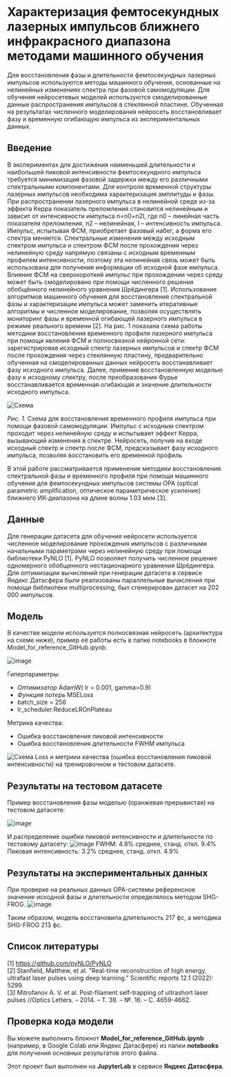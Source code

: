 # Характеризация фемтосекундных лазерных импульсов ближнего инфракрасного диапазона методами машинного обучения
Для восстановления фазы и длительности фемтосекундных лазерных импульсов используются методы машинного обучения, основанные на нелинейных изменениях спектра при фазовой самомодуляции. Для обучения нейросетевых моделей используются смоделированные данные распространения импульсов в стеклянной пластине. Обученная на результатах численного моделирования нейросеть восстановливает фазу и временную огибающую импульса из экспериментальных данных.

## Введение

В экспериментах для достижения наименьшей длительности и наибольшей пиковой интенсивности фемтосекундного импульса требуется минимизация фазовой задержки между его различными спектральными компонентами. Для контроля временной структуры лазерных импульсов необходима характеризация амплитуды и фазы. При распространении лазерного импульса в нелинейной среде из-за эффекта Керра показатель преломления становится нелинейным и зависит от интенсивности импульса n=n0+n2I, где n0 – линейная часть показателя преломления, n2 – нелинейная, I – интенсивность импульса. Импульс, испытывая ФСМ, приобретает фазовый набег, а форма его спектра меняется. Спектральные изменения между исходным спектром импульса и спектром ФСМ после прохождения через нелинейную среду напрямую связаны с исходным временным профилем интенсивности, поэтому эта нелинейная связь может быть использована для получения информации об исходной фазе импульса. Влияние ФСМ на сверхкороткий импульс при прохождении через среду может быть смоделировано при помощи численного решения обобщённого нелинейного уравнения Шрёдингера [1]. 
Использование алгоритмов машинного обучения для восстановления спектральной фазы и характеризации импульса может заменить итеративные алгоритмы и численное моделирование, позволяя осуществлять мониторинг фазы и временной огибающей лазерного импульса в режиме реального времени [2]. На рис. 1 показана схема работы методики восстановления временного профиля лазерного импульса при помощи явления ФСМ и полносвязной нейронной сети: зарегистрировав исходный спектр лазерных импульсов и спектр ФСМ после прохождения через стеклянную пластину, предварительно обученная на смоделированных данных нейросеть восстанавливает фазу исходного импульса. Далее, применив восстановленную моделью фазу к исходному спектру, после преобразования Фурье восстанавливается временная огибающая и значение длительности исходного импульса.


![Схема](https://s93klg.storage.yandex.net/rdisk/3216849c12be1faca8abb6939335bc78b07f5071824dc14950dfd62eba1574ac/6744adbd/fKqInKw3d7bLFOeFnMGnhJ4O4-IsEsHy-O5CT_dZYFlX5rfpGlOTm96zleuLbE7cu2Mv67avdnkGMnO4Ifm7phbJBwPT8FHVko_MDshyWNar8npumZHI4midPdWhecNq?uid=1130000056333972&filename=RNF_NN.png&disposition=inline&hash=&limit=0&content_type=image%2Fpng&owner_uid=1130000056333972&fsize=138465&hid=0541b6773bfb5273554de5749e9f0c66&media_type=image&tknv=v2&etag=6d9faa1ec5b5e8f1d4535314c72966cc&ts=627bfb4092940&s=515b1b2528ef6870399fbeaaff7bd328f6f1989f867d0ade4b7fe231b14a36d3&pb=U2FsdGVkX1-4WuVWeNh4_AJfrKN9g8SiDx_fy_IzHvjsI5IG12i5UgQiN9E4m2yw5va9SaFh3nXXLpuGgClwFiIiFQP7sdEjJtO2UNKnZkCWkoz3puUDQhwRpBtGAHj0)

*Рис. 1.* Схема для восстановления временного профиля импульса при помощи фазовой самомодуляции. Импульс с исходным спектром проходит через нелинейную среду и испытывает эффект Керра, вызывающий изменения в спектре. Нейросеть, получив на входе исходный спектр и спектр после ФСМ, предсказывает фазу исходного импульса, позволяя восстановить его временной профиль

В этой работе рассматривается применение методики восстановления спектральной фазы и временного профиля при помощи машинного обучения для фемтосекундных импульсов системы OPA (optical parametric amplification, оптическое параметрическое усиление) ближнего ИК-диапазона на длине волны 1.03 мкм [3]. 

## Данные

Для генерации датасета для обучения нейросети используется численное моделирование прохождения импульсов с различными начальными параметрами через нелинейную среду при помощи библиотеки PyNLO [1]. PyNLO позволяет получить численное решение одномерного обобщенного нестационарного уравнения Шрёдингера. Для оптимизации вычислений при генерации датасета в сервисе Яндекс Датасфера были реализованы параллельные вычисления при помощи библиотеки multiprocessing, был сгенерирован датасет на 202 000 импульсов. 

## Модель

В качестве модели используется полносвязная нейросеть (архитектура на схеме ниже), пример её работы есть в папке notebooks в блокноте Model_for_reference_GitHub.ipynb.

![image](https://github.com/user-attachments/assets/2df11b7f-9a80-4f1a-9690-b81ba60fe671)



Гиперпараметры:
- *Оптимизатор* AdamW( lr = 0.001,  gamma=0.9)
- *Функция потерь* MSELoss
- batch_size = 256
- lr_scheduler.ReduceLROnPlateau
  
Метрика качества:
- Ошибка восстановления пиковой интенсивности
- Ошибка восстановления длительности FWHM импульса

![Схема](https://s719sas.storage.yandex.net/rdisk/6958b1a54c413a9ce4fd2ad73badb1b2fb6a562b894f993d5c76f51ee4076513/674540cc/fKqInKw3d7bLFOeFnMGnhJM_jWgTkIX8x7NLEwKjp1VlOR9X4PprydGNp2CxilIlPUaXlrU7dJkUQSePUzw6Ac0f4Q69HSauiTWHLXPA-eer8npumZHI4midPdWhecNq?uid=1130000056333972&filename=%D0%A1%D0%BD%D0%B8%D0%BC%D0%BE%D0%BA%20%D1%8D%D0%BA%D1%80%D0%B0%D0%BD%D0%B0%202024-11-26%20022958.jpg&disposition=inline&hash=&limit=0&content_type=image%2Fjpeg&owner_uid=1130000056333972&fsize=55325&hid=ffd7595d3265c906bcda530681dcc8ac&media_type=image&tknv=v2&etag=ee38c7afd5a52301a354dbcd7f3f5b61&ts=627c877f8cb00&s=3f01d7cc6d9f909377520b53d4f13910a13ef0e5754fc5a1cfc7379788ce1c91&pb=U2FsdGVkX1_6iaaDJybCJDjJn6E_a9o6bCaZHQq0ux-FIeKrwKPhK1Eoi4fK5OxAOdkXzYS2hrbBS7PNVfJ8v7zLJKm-cqtGwj9gdYeq80i72OHeTNOJqSjdgya9Cu2y)
Loss и метрики качества (ошибка восстановления пиковой интенсивности) на тренировочном и тестовом датасете.
## Результаты на тестовом датасете

Пример восстановления фазы моделью (оранжевая прерывистая) на тестовом датасете:

![image](https://github.com/user-attachments/assets/1d19fe25-ef6a-450d-aea6-fb857fe58d13)

И распределение ошибки пиковой интенсивности и длительности по тестовому датасету:
![image](https://github.com/user-attachments/assets/4911cc33-1bb6-426d-9b3a-d7ad9a2a4d9f)
FWHM: 4.9% среднее, станд. откл. 9.4%
Пиковая интенсивность: 3.2% среднее, станд. откл. 4.9%

## Результаты на экспериментальных данных

При проверке на реальных данных OPA-системы референсное значение исходной фазы и длительности определялось методом SHG-FROG.
![image](https://github.com/user-attachments/assets/c0801571-4fbb-4722-b377-096bc51709c8)

Таким образом, модель восстановила длительность 217 фс, а методика SHG-FROG 213 фс. 

## Список литературы
[1] https://github.com/pyNLO/PyNLO  
[2] Stanfield, Matthew, et al. "Real-time reconstruction of high energy, ultrafast laser pulses using deep learning." Scientific reports 12.1 (2022): 5299.  
[3] Mitrofanov A. V. et al. Post-filament self-trapping of ultrashort laser pulses //Optics Letters. – 2014. – Т. 39. – №. 16. – С. 4659-4662.

## Проверка кода модели

Вы можете выполнить блокнот **Model_for_reference_GitHub.ipynb** (например, в Google Colab или Яндекс Датасфере) из папки **notebooks** для получения основных результатов этого файла.

Этот проект был выполнен на **JupyterLab** в сервисе **Яндекс Датасфера**.


